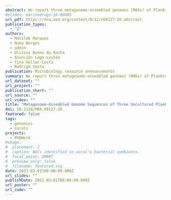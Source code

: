```yaml
---
abstract: We report three metagenome-assembled genomes (MAGs) of Planktomarina strains from coastal seawater (Portugal) to help illuminate the functions of understudied Rhodobacteraceae bacteria in marine environments. The MAGs encode proteins involved in aerobic anoxygenic photosynthesis and a versatile carbohydrate metabolism, strengthening the role of Planktomarina species in oceanic carbon cycling.
#slides: marinedrugs-16-00485
url_pdf: https://mra.asm.org/content/9/12/e00127-20.abstract
publication_types:
  - "2"
authors:
  - Matilde Marques
  - Nuno Borges
  - admin
  - Ulisses Nunes da Rocha
  - Asunción Lago-Lestón
  - Tina Keller-Costa
  - Rodrigo Costa
publication: Microbiology resource announcements
summary: We report three metagenome-assembled genomes (MAGs) of Planktomarina strains from coastal seawater (Portugal) to help illuminate the functions of understudied Rhodobacteraceae bacteria in marine environments. The MAGs encode proteins involved in aerobic anoxygenic photosynthesis and a versatile carbohydrate metabolism, strengthening the role of Planktomarina species in oceanic carbon cycling.
url_dataset: ""
url_project: ""
publication_short: ""
url_source: ""
url_video: ""
title: "Metagenome-Assembled Genome Sequences of Three Uncultured Planktomarina sp. Strains from the Northeast Atlantic Ocean"
doi: 10.1128/MRA.00127-20
featured: false
tags:
  - genomics
  - corals
projects:
  - PhDWork
#image:
#  placement: 1
#  caption: BGCs identified in coral's bacterial symbionts.
#  focal_point: SMART
#  preview_only: false
#  filename: featured.svg
date: 2021-03-01T00:00:00.000Z
url_slides: ""
publishDate: 2021-03-01T00:00:00.000Z
url_poster: ""
url_code: ""
---
```


